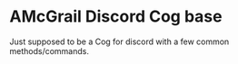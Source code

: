 # AMcGrail Discord Cog base
Just supposed to be a Cog for discord with a few common methods/commands.
